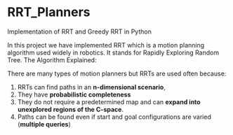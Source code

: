 # RRT_Planners
Implementation of RRT and Greedy RRT in Python


In this project we have implemented RRT which is a motion planning algorithm used widely in robotics. It stands for Rapidly Exploring Random Tree. 
The Algorithm Explained:




There are many types of motion planners but RRTs are used often because:
1) RRTs can find paths in an **n-dimensional scenario**, 
2) They have **probabilistic completeness**
3) They do not require a predetermined map and can **expand into unexplored regions of the C-space**.
4) Paths can be found even if start and goal configurations are varied (**multiple queries**)



